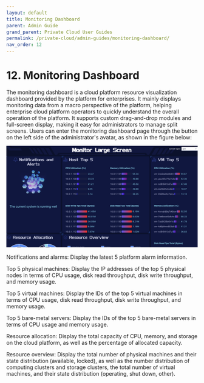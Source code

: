 ```yaml
---
layout: default
title: Monitoring Dashboard
parent: Admin Guide
grand_parent: Private Cloud User Guides
permalink: /private-cloud/admin-guides/monitoring-dashboard/
nav_order: 12
---
```

# 12. Monitoring Dashboard

The monitoring dashboard is a cloud platform resource visualization dashboard provided by the platform for enterprises. It mainly displays monitoring data from a macro perspective of the platform, helping enterprise cloud platform operators to quickly understand the overall operation of the platform. It supports custom drag-and-drop modules and full-screen display, making it easy for administrators to manage split screens. Users can enter the monitoring dashboard page through the button on the left side of the administrator's avatar, as shown in the figure below:

![moniterscreen](/assets/images/adminguide/moniterscreen.png)

Notifications and alarms: Display the latest 5 platform alarm information.

Top 5 physical machines: Display the IP addresses of the top 5 physical nodes in terms of CPU usage, disk read throughput, disk write throughput, and memory usage.

Top 5 virtual machines: Display the IDs of the top 5 virtual machines in terms of CPU usage, disk read throughput, disk write throughput, and memory usage.

Top 5 bare-metal servers: Display the IDs of the top 5 bare-metal servers in terms of CPU usage and memory usage.

Resource allocation: Display the total capacity of CPU, memory, and storage on the cloud platform, as well as the percentage of allocated capacity.

Resource overview: Display the total number of physical machines and their state distribution (available, locked), as well as the number distribution of computing clusters and storage clusters, the total number of virtual machines, and their state distribution (operating, shut down, other).


